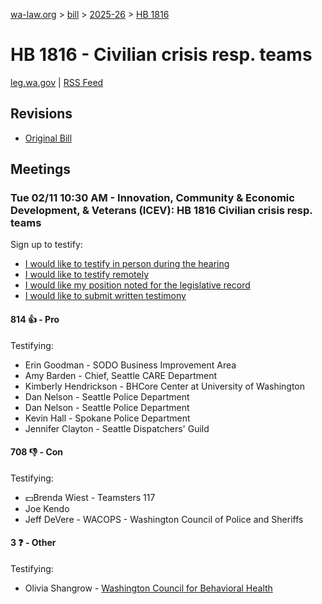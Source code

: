 [wa-law.org](/) > [bill](/bill/) > [2025-26](/bill/2025-26/) > [HB 1816](/bill/2025-26/hb/1816/)

# HB 1816 - Civilian crisis resp. teams
[leg.wa.gov](https://app.leg.wa.gov/billsummary?BillNumber=1816&Year=2025&Initiative=false) | [RSS Feed](./rss.xml)

## Revisions
* [Original Bill](1/)

## Meetings
### Tue 02/11 10:30 AM - Innovation, Community & Economic Development, & Veterans (ICEV): HB 1816 Civilian crisis resp. teams
Sign up to testify:
* [I would like to testify in person during the hearing](https://app.leg.wa.gov/csi/Testifier/Add?chamber=House&mId=32781&aId=163706&caId=25766&tId=1)
* [I would like to testify remotely](https://app.leg.wa.gov/csi/Testifier/Add?chamber=House&mId=32781&aId=163706&caId=25766&tId=2)
* [I would like my position noted for the legislative record](https://app.leg.wa.gov/csi/Testifier/Add?chamber=House&mId=32781&aId=163706&caId=25766&tId=3)
* [I would like to submit written testimony](https://app.leg.wa.gov/csi/Testifier/Add?chamber=House&mId=32781&aId=163706&caId=25766&tId=4)

#### 814 👍 - Pro
Testifying:
* Erin Goodman - SODO Business Improvement Area
* Amy Barden - Chief, Seattle CARE Department
* Kimberly Hendrickson - BHCore Center at University of Washington
* Dan Nelson - Seattle Police Department
* Dan Nelson - Seattle Police Department
* Kevin Hall - Spokane Police Department
* Jennifer Clayton - Seattle Dispatchers' Guild

#### 708 👎 - Con
Testifying:
* 💵Brenda Wiest - Teamsters 117
* Joe Kendo
* Jeff DeVere - WACOPS - Washington Council of Police and Sheriffs

#### 3 ❓ - Other
Testifying:
* Olivia Shangrow - [Washington Council for Behavioral Health](/org/washington_council_for_behavioral_health/)
